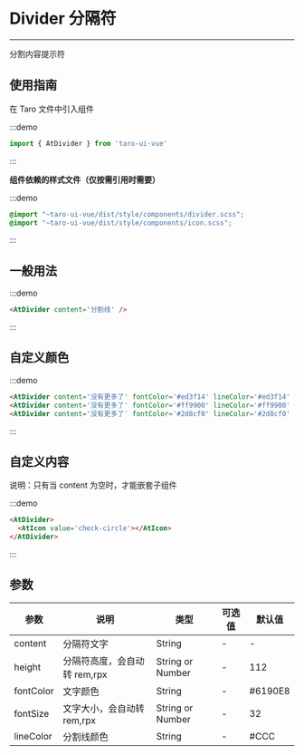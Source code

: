 # Divider 分隔符

---
分割内容提示符

## 使用指南

在 Taro 文件中引入组件

:::demo
```js
import { AtDivider } from 'taro-ui-vue'
```
:::

**组件依赖的样式文件（仅按需引用时需要）**

:::demo
```scss
@import "~taro-ui-vue/dist/style/components/divider.scss";
@import "~taro-ui-vue/dist/style/components/icon.scss";
```
:::

## 一般用法

:::demo

```html
<AtDivider content='分割线' />
```

:::

## 自定义颜色

:::demo

```html
<AtDivider content='没有更多了' fontColor='#ed3f14' lineColor='#ed3f14' />
<AtDivider content='没有更多了' fontColor='#ff9900' lineColor='#ff9900' />
<AtDivider content='没有更多了' fontColor='#2d8cf0' lineColor='#2d8cf0' />
```

:::

## 自定义内容

说明：只有当 content 为空时，才能嵌套子组件

:::demo

```html
<AtDivider>
  <AtIcon value='check-circle'></AtIcon>
</AtDivider>
```

:::

## 参数

| 参数       | 说明  | 类型    | 可选值 | 默认值   |
| ---------- | ------- | ------- | ----| -------- |
| content | 分隔符文字 | String  | - | - |
| height |  分隔符高度，会自动转 rem,rpx | String or Number  | - | 112 |
| fontColor | 文字颜色 | String  | - | #6190E8 |
| fontSize | 文字大小，会自动转 rem,rpx | String or Number  | - | 32 |
| lineColor | 分割线颜色 | String | - | #CCC |
